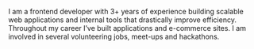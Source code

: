 I am a frontend developer with 3+ years of experience building scalable web applications and internal tools that drastically improve efficiency. Throughout my career I’ve built applications and e-commerce sites. I am involved in several volunteering jobs, meet-ups and hackathons.
